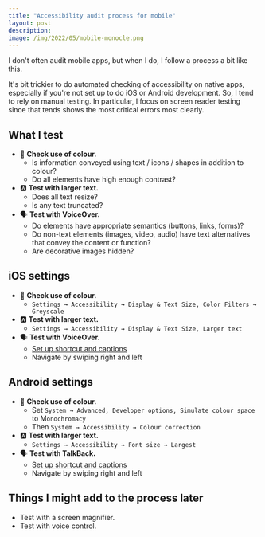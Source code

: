 ```yaml
---
title: "Accessibility audit process for mobile"
layout: post
description: 
image: /img/2022/05/mobile-monocle.png
---
```


I don't often audit mobile apps, but when I do, I follow a process a bit like this.

It's bit trickier to do automated checking of accessibility on native apps, especially if you're not set up to do iOS or Android development. So, I tend to rely on manual testing. In particular, I focus on screen reader testing since that tends shows the most critical errors most clearly.

## What I test

- <span aria-hidden="true">🎨</span> **Check use of colour.**
	- Is information conveyed using text / icons / shapes in addition to colour?
	- Do all elements have high enough contrast?
- <span aria-hidden="true">🅰️</span> **Test with larger text.**
	- Does all text resize?
	- Is any text truncated?
- <span aria-hidden="true">🗣</span> **Test with VoiceOver.**
	- Do elements have appropriate semantics (buttons, links, forms)?
	- Do non-text elements (images, video, audio) have text alternatives that convey the content or function?
	- Are decorative images hidden?

## iOS settings

- <span aria-hidden="true">🎨</span> **Check use of colour.**
	- `Settings → Accessibility → Display & Text Size, Color Filters → Greyscale`
- <span aria-hidden="true">🅰️</span> **Test with larger text.**
	- `Settings → Accessibility → Display & Text Size, Larger text`
- <span aria-hidden="true">🗣</span> **Test with VoiceOver.**
	- [Set up shortcut and captions](/2021/07/31/testing-with-screen-readers/#first-time-set-up-2)
	- Navigate by swiping right and left

## Android settings

- <span aria-hidden="true">🎨</span> **Check use of colour.**
	- Set `System → Advanced, Developer options, Simulate colour space` to M`onochromacy`
	- Then `System → Accessibility → Colour correction`
- <span aria-hidden="true">🅰️</span> **Test with larger text.**
	- `Settings → Accessibility → Font size → Largest`
- <span aria-hidden="true">🗣</span> **Test with TalkBack.**
	- [Set up shortcut and captions](/2021/07/31/testing-with-screen-readers/#first-time-set-up-3)
	- Navigate by swiping right and left

## Things I might add to the process later

- Test with a screen magnifier.
- Test with voice control.